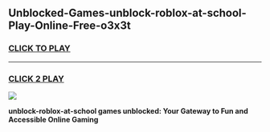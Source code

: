 
## Unblocked-Games-unblock-roblox-at-school-Play-Online-Free-o3x3t
<h3>
<a href="https://premium76.site?title=unblock-roblox-at-school&ref=26A">CLICK TO PLAY</a></h3>
<hr>

<h3>
<a href="https://premium76.site?title=unblock-roblox-at-school&ref=26A">CLICK 2 PLAY</a>
  
</h3>

<a href="https://premium76.site?title=unblock-roblox-at-school&ref=26A"><img src="https://clearcache.store/games.png"></a>


**unblock-roblox-at-school games unblocked: Your Gateway to Fun and Accessible Online Gaming**
